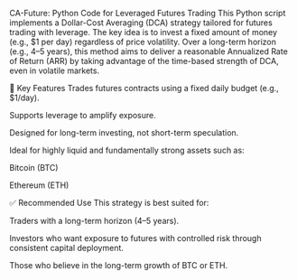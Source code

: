 CA-Future: Python Code for Leveraged Futures Trading
This Python script implements a Dollar-Cost Averaging (DCA) strategy tailored for futures trading with leverage. The key idea is to invest a fixed amount of money (e.g., $1 per day) regardless of price volatility. Over a long-term horizon (e.g., 4–5 years), this method aims to deliver a reasonable Annualized Rate of Return (ARR) by taking advantage of the time-based strength of DCA, even in volatile markets.

🔧 Key Features
Trades futures contracts using a fixed daily budget (e.g., $1/day).

Supports leverage to amplify exposure.

Designed for long-term investing, not short-term speculation.

Ideal for highly liquid and fundamentally strong assets such as:

Bitcoin (BTC)

Ethereum (ETH)

✅ Recommended Use
This strategy is best suited for:

Traders with a long-term horizon (4–5 years).

Investors who want exposure to futures with controlled risk through consistent capital deployment.

Those who believe in the long-term growth of BTC or ETH.

